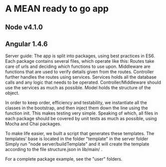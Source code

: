 # A MEAN ready to go app
## Node v4.1.0
## Angular 1.4.6

Server guide:
The app is split into packages, using best practices in ES6.
Each package contains several files, which operate like this:
  Routes take care of urls and deciding which functions to use upon.
  Middleware are functions that are used to verify details given from the routes. 
  Controller further handles the routes using services.
  Services holds all the database calls and any logic that needs to be operated. Controller/Middleware should use the services as much as possible.
  Model holds the structure of the object.

In order to keep order, efficiency and testability, we instantiate all the classes in the bootstrap, and then inject them down the line using the function init. This makes testing very simple.
Speaking of which, all files in each package should be covered by unit tests as much as possible, using Mocha and Chai packages.

To make life easier, we built a script that generates these templates. The templates' base is located in the folder "template" in the server folder
Simply run "node server/buildTemplate" and it will create the template according to the file structure.json in lib/main/ .

For a complete package example, see the "user" folders.
